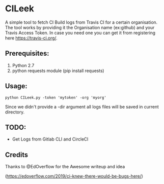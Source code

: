 # CILeek
A simple tool to fetch CI Build logs from Travis CI for a certain organisation. 
The tool works by providing it the Organisation name (ex:github) and your Travis Access Token.
In case you need one you can get it from registering here https://travis-ci.org/.

## Prerequisites:
1. Python 2.7
2. python requests module (pip install requests)

## Usage:
`python CILeek.py -token 'mytoken' -org 'myorg'`

Since we didn't provide a -dir argument all logs files will be saved in current directory.

## TODO:
* Get Logs from Gitlab CLI and CircleCI

## Credits
Thanks to @EdOverflow for the Awesome writeup and idea 

(https://edoverflow.com/2019/ci-knew-there-would-be-bugs-here/)
